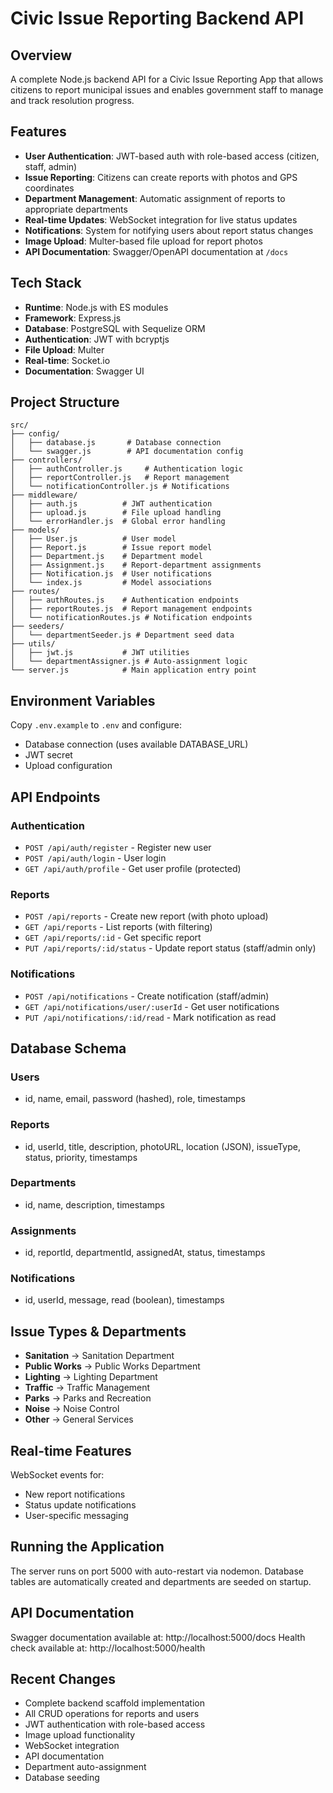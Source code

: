 # Civic Issue Reporting Backend API

## Overview
A complete Node.js backend API for a Civic Issue Reporting App that allows citizens to report municipal issues and enables government staff to manage and track resolution progress.

## Features
- **User Authentication**: JWT-based auth with role-based access (citizen, staff, admin)
- **Issue Reporting**: Citizens can create reports with photos and GPS coordinates
- **Department Management**: Automatic assignment of reports to appropriate departments
- **Real-time Updates**: WebSocket integration for live status updates
- **Notifications**: System for notifying users about report status changes
- **Image Upload**: Multer-based file upload for report photos
- **API Documentation**: Swagger/OpenAPI documentation at `/docs`

## Tech Stack
- **Runtime**: Node.js with ES modules
- **Framework**: Express.js
- **Database**: PostgreSQL with Sequelize ORM
- **Authentication**: JWT with bcryptjs
- **File Upload**: Multer
- **Real-time**: Socket.io
- **Documentation**: Swagger UI

## Project Structure
```
src/
├── config/
│   ├── database.js       # Database connection
│   └── swagger.js        # API documentation config
├── controllers/
│   ├── authController.js     # Authentication logic
│   ├── reportController.js   # Report management
│   └── notificationController.js # Notifications
├── middleware/
│   ├── auth.js          # JWT authentication
│   ├── upload.js        # File upload handling
│   └── errorHandler.js  # Global error handling
├── models/
│   ├── User.js          # User model
│   ├── Report.js        # Issue report model
│   ├── Department.js    # Department model
│   ├── Assignment.js    # Report-department assignments
│   ├── Notification.js  # User notifications
│   └── index.js         # Model associations
├── routes/
│   ├── authRoutes.js    # Authentication endpoints
│   ├── reportRoutes.js  # Report management endpoints
│   └── notificationRoutes.js # Notification endpoints
├── seeders/
│   └── departmentSeeder.js # Department seed data
├── utils/
│   ├── jwt.js           # JWT utilities
│   └── departmentAssigner.js # Auto-assignment logic
└── server.js            # Main application entry point
```

## Environment Variables
Copy `.env.example` to `.env` and configure:
- Database connection (uses available DATABASE_URL)
- JWT secret
- Upload configuration

## API Endpoints

### Authentication
- `POST /api/auth/register` - Register new user
- `POST /api/auth/login` - User login
- `GET /api/auth/profile` - Get user profile (protected)

### Reports
- `POST /api/reports` - Create new report (with photo upload)
- `GET /api/reports` - List reports (with filtering)
- `GET /api/reports/:id` - Get specific report
- `PUT /api/reports/:id/status` - Update report status (staff/admin only)

### Notifications
- `POST /api/notifications` - Create notification (staff/admin)
- `GET /api/notifications/user/:userId` - Get user notifications
- `PUT /api/notifications/:id/read` - Mark notification as read

## Database Schema

### Users
- id, name, email, password (hashed), role, timestamps

### Reports  
- id, userId, title, description, photoURL, location (JSON), issueType, status, priority, timestamps

### Departments
- id, name, description, timestamps

### Assignments
- id, reportId, departmentId, assignedAt, status, timestamps

### Notifications
- id, userId, message, read (boolean), timestamps

## Issue Types & Departments
- **Sanitation** → Sanitation Department
- **Public Works** → Public Works Department
- **Lighting** → Lighting Department
- **Traffic** → Traffic Management
- **Parks** → Parks and Recreation
- **Noise** → Noise Control
- **Other** → General Services

## Real-time Features
WebSocket events for:
- New report notifications
- Status update notifications
- User-specific messaging

## Running the Application
The server runs on port 5000 with auto-restart via nodemon. Database tables are automatically created and departments are seeded on startup.

## API Documentation
Swagger documentation available at: http://localhost:5000/docs
Health check available at: http://localhost:5000/health

## Recent Changes
- Complete backend scaffold implementation
- All CRUD operations for reports and users
- JWT authentication with role-based access
- Image upload functionality
- WebSocket integration
- API documentation
- Department auto-assignment
- Database seeding